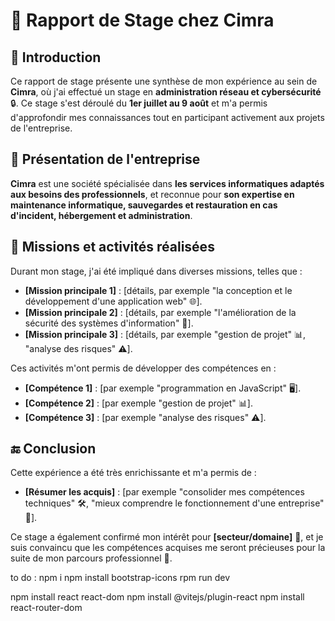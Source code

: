 # 📄 Rapport de Stage chez Cimra

## 📝 Introduction

Ce rapport de stage présente une synthèse de mon expérience au sein de **Cimra**, où j'ai effectué un stage en **administration réseau et cybersécurité** 🔒. Ce stage s'est déroulé du **1er juillet au 9 août** et m'a permis d'approfondir mes connaissances tout en participant activement aux projets de l'entreprise.

## 🏢 Présentation de l'entreprise

**Cimra** est une société spécialisée dans **les services informatiques adaptés aux besoins des professionnels**, et reconnue pour **son expertise en maintenance informatique, sauvegardes et restauration en cas d'incident, hébergement et administration**.

## 💼 Missions et activités réalisées

Durant mon stage, j'ai été impliqué dans diverses missions, telles que :

- **[Mission principale 1]** : [détails, par exemple "la conception et le développement d'une application web" 🌐].
- **[Mission principale 2]** : [détails, par exemple "l'amélioration de la sécurité des systèmes d'information" 🔐].
- **[Mission principale 3]** : [détails, par exemple "gestion de projet" 📊, "analyse des risques" ⚠️].

Ces activités m'ont permis de développer des compétences en :

- **[Compétence 1]** : [par exemple "programmation en JavaScript" 🖥️].
- **[Compétence 2]** : [par exemple "gestion de projet" 📊].
- **[Compétence 3]** : [par exemple "analyse des risques" ⚠️].

## 🔚 Conclusion

Cette expérience a été très enrichissante et m'a permis de :

- **[Résumer les acquis]** : [par exemple "consolider mes compétences techniques" 🛠️, "mieux comprendre le fonctionnement d'une entreprise" 🏢].

Ce stage a également confirmé mon intérêt pour **[secteur/domaine]** 🌟, et je suis convaincu que les compétences acquises me seront précieuses pour la suite de mon parcours professionnel 🚀.



to do :
npm i
npm install bootstrap-icons
rpm run dev

npm install react react-dom
npm install @vitejs/plugin-react
npm install react-router-dom
